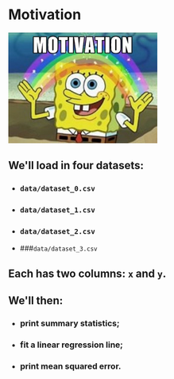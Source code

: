 # Motivation

![motivation](assets/motivation.jpg)

## We'll load in four datasets:

- ### `data/dataset_0.csv`

- ### `data/dataset_1.csv`

- ### `data/dataset_2.csv`

- ###`data/dataset_3.csv`

## Each has two columns: `x` and `y`.

## We'll then:

- ### print summary statistics;

- ### fit a linear regression line;

- ### print mean squared error.
